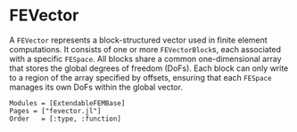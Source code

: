 # FEVector

A `FEVector` represents a block-structured vector used in finite element computations. It consists of one or more `FEVectorBlock`s, each associated with a specific `FESpace`. All blocks share a common one-dimensional array that stores the global degrees of freedom (DoFs). Each block can only write to a region of the array specified by offsets, ensuring that each `FESpace` manages its own DoFs within the global vector.


```@autodocs
Modules = [ExtendableFEMBase]
Pages = ["fevector.jl"]
Order   = [:type, :function]
```
